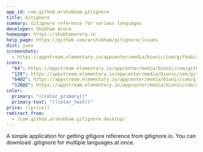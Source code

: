 ```yaml
---
app_id: com.github.arshubham.gitignore
title: Gitignore
summary: Gitignore reference for various languages
developer: Shubham Arora
homepage: https://shubhamarora.in
help_page: https://github.com/arshubham/gitignore/issues
dist: juno
screenshots:
  - https://appstream.elementary.io/appcenter/media/bionic/com/github/arshubham.gitignore/7AD6EF5B4612C4EC7929BD87B01A6284/screenshots/image-1_orig.png
icons:
  "64": https://appstream.elementary.io/appcenter/media/bionic/com/github/arshubham.gitignore/7AD6EF5B4612C4EC7929BD87B01A6284/icons/64x64/com.github.arshubham.gitignore_com.github.arshubham.gitignore.png
  "128": https://appstream.elementary.io/appcenter/media/bionic/com/github/arshubham.gitignore/7AD6EF5B4612C4EC7929BD87B01A6284/icons/128x128/com.github.arshubham.gitignore_com.github.arshubham.gitignore.png
  "64@2": https://appstream.elementary.io/appcenter/media/bionic/com/github/arshubham.gitignore/7AD6EF5B4612C4EC7929BD87B01A6284/icons/64x64@2/com.github.arshubham.gitignore_com.github.arshubham.gitignore.png
  "128@2": https://appstream.elementary.io/appcenter/media/bionic/com/github/arshubham.gitignore/7AD6EF5B4612C4EC7929BD87B01A6284/icons/128x128@2/com.github.arshubham.gitignore_com.github.arshubham.gitignore.png
color:
  primary: "((color_primary))"
  primary-text: "((color_text))"
price: ((price))
redirect_from:
  - /com.github.arshubham.gitignore.desktop/
---
```


<p>A simple application for getting gitigore reference from gitignore.io. You can download .gitignore for multiple languages at once.</p>